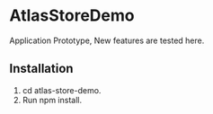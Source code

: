 # AtlasStoreDemo

Application Prototype, New features are tested here.

## Installation
1. cd atlas-store-demo.
2. Run npm install.

